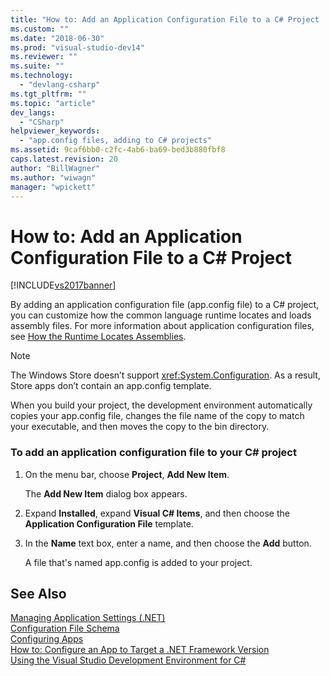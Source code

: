 ```yaml
---
title: "How to: Add an Application Configuration File to a C# Project | Microsoft Docs"
ms.custom: ""
ms.date: "2018-06-30"
ms.prod: "visual-studio-dev14"
ms.reviewer: ""
ms.suite: ""
ms.technology: 
  - "devlang-csharp"
ms.tgt_pltfrm: ""
ms.topic: "article"
dev_langs: 
  - "CSharp"
helpviewer_keywords: 
  - "app.config files, adding to C# projects"
ms.assetid: 9caf6bb0-c2fc-4ab6-ba69-bed3b880fbf8
caps.latest.revision: 20
author: "BillWagner"
ms.author: "wiwagn"
manager: "wpickett"
---
```

# How to: Add an Application Configuration File to a C# Project
[!INCLUDE[vs2017banner](../includes/vs2017banner.md)]

By adding an application configuration file (app.config file) to a C# project, you can customize how the common language runtime locates and loads assembly files. For more information about application configuration files, see [How the Runtime Locates Assemblies](../Topic/How%20the%20Runtime%20Locates%20Assemblies.md).  
  
> [!NOTE]
>  The Windows Store doesn’t support <xref:System.Configuration>. As a result, Store apps don’t contain an app.config template.  
  
 When you build your project, the development environment automatically copies your app.config file, changes the file name of the copy to match your executable, and then moves the copy to the bin directory.  
  
### To add an application configuration file to your C# project  
  
1.  On the menu bar, choose **Project**, **Add New Item**.  
  
     The **Add New Item** dialog box appears.  
  
2.  Expand **Installed**, expand **Visual C# Items**, and then choose the **Application Configuration File** template.  
  
3.  In the **Name** text box, enter a name, and then choose the **Add** button.  
  
     A file that's named app.config is added to your project.  
  
## See Also  
 [Managing Application Settings (.NET)](../ide/managing-application-settings-dotnet.md)   
 [Configuration File Schema](../Topic/Configuration%20File%20Schema%20for%20the%20.NET%20Framework.md)   
 [Configuring Apps](../Topic/Configuring%20Apps%20by%20using%20Configuration%20Files.md)   
 [How to: Configure an App to Target a .NET Framework Version](http://msdn.microsoft.com/en-us/5247b307-89ca-417b-8dd0-e8f9bd2f4717)   
 [Using the Visual Studio Development Environment for C#](../csharp-ide/using-the-visual-studio-development-environment-for-csharp.md)